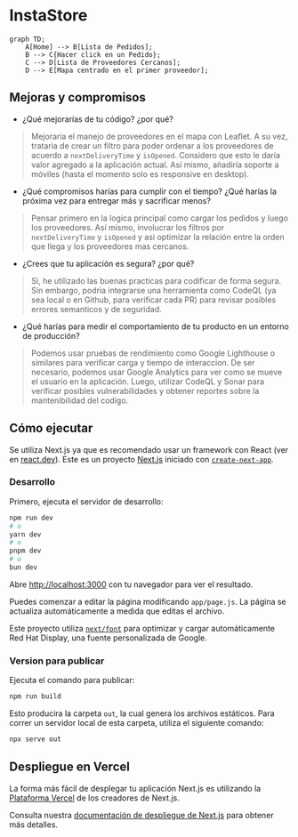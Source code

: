 # InstaStore

```mermaid
graph TD;
    A[Home] --> B[Lista de Pedidos];
    B --> C{Hacer click en un Pedido};
    C --> D[Lista de Proveedores Cercanos];
    D --> E[Mapa centrado en el primer proveedor];
```


## Mejoras y compromisos
- ¿Qué mejorarías de tu código? ¿por qué?
> Mejoraria el manejo de proveedores en el mapa con Leaflet. A su vez, trataria de crear un filtro para poder ordenar a los proveedores de acuerdo a `nextDeliveryTime` y `isOpened`. Considero que esto le daría valor agregado a la aplicación actual. Así mismo, añadiría soporte a móviles (hasta el momento solo es responsive en desktop).
- ¿Qué compromisos harías para cumplir con el tiempo? ¿Qué harías la próxima vez para entregar más y sacrificar menos?
> Pensar primero en la logica principal como cargar los pedidos y luego los proveedores.  Así mismo, involucrar los filtros por `nextDeliveryTime` y `isOpened` y asi optimizar la relación entre la orden que llega y los proveedores mas cercanos. 
- ¿Crees que tu aplicación es segura? ¿por qué?
> Si, he utilizado las buenas practicas para codificar de forma segura. Sin embargo, podria integrarse una herramienta como CodeQL (ya sea local o en Github, para verificar cada PR) para revisar posibles errores semanticos y de seguridad.
- ¿Qué harías para medir el comportamiento de tu producto en un entorno de producción?
> Podemos usar pruebas de rendimiento como Google Lighthouse o similares para verificar carga y tiempo de interaccion. De ser necesario, podemos usar Google Analytics para ver como se mueve el usuario en la aplicación. Luego, utilizar CodeQL y Sonar para verificar posibles vulnerabilidades y obtener reportes sobre la mantenibilidad del codigo. 

## Cómo ejecutar

Se utiliza Next.js ya que es recomendado usar un framework con React (ver en [react.dev](https://react.dev/learn/start-a-new-react-project)). Este es un proyecto [Next.js](https://nextjs.org/) iniciado con [`create-next-app`](https://github.com/vercel/next.js/tree/canary/packages/create-next-app).

### Desarrollo
Primero, ejecuta el servidor de desarrollo:

```bash
npm run dev
# o
yarn dev
# o
pnpm dev
# o
bun dev
```

Abre [http://localhost:3000](http://localhost:3000) con tu navegador para ver el resultado.

Puedes comenzar a editar la página modificando `app/page.js`. La página se actualiza automáticamente a medida que editas el archivo.

Este proyecto utiliza [`next/font`](https://nextjs.org/docs/basic-features/font-optimization) para optimizar y cargar automáticamente Red Hat Display, una fuente personalizada de Google.

### Version para publicar
Ejecuta el comando para publicar:

```bash
npm run build
```

Esto producira la carpeta `out`, la cual genera los archivos estáticos. Para correr un servidor local de esta carpeta, utiliza el siguiente comando:

```bash
npx serve out
```

## Despliegue en Vercel

La forma más fácil de desplegar tu aplicación Next.js es utilizando la [Plataforma Vercel](https://vercel.com/new?utm_medium=default-template&filter=next.js&utm_source=create-next-app&utm_campaign=create-next-app-readme) de los creadores de Next.js.

Consulta nuestra [documentación de despliegue de Next.js](https://nextjs.org/docs/deployment) para obtener más detalles.

